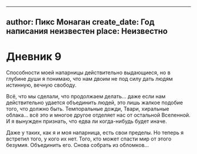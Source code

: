 
---
author: Пикс Монаган
create_date: Год написания неизвестен
place: Неизвестно
---

# Дневник 9


Способности моей напарницы действительно выдающиеся, но в глубине души я понимаю, что нам двоим не под силу дать людям истинную, вечную свободу.


Всё, что мы сделали, что продолжаем делать... даже если нам действительно удается объединить людей, это лишь жалкое подобие того, что должно быть. Темпоральные дожди, Твари, хиральные облака... всё это и многое другое отделяет нас от остальной Вселенной. И я вынужден признать, что едва ли когда-нибудь будет иначе.


Даже у таких, как я и моя напарница, есть свои пределы. Но теперь я встретил того, у кого их нет. Того, кто может спасти мир от этого безумия. Объединить его. Снова собрать из обломков...




